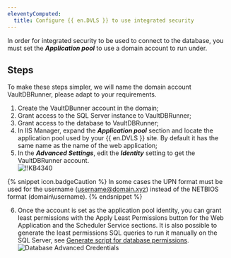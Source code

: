 ```yaml
---
eleventyComputed:
  title: Configure {{ en.DVLS }} to use integrated security
---
```

In order for integrated security to be used to connect to the database, you must set the ***Application pool*** to use a domain account to run under.

## Steps

To make these steps simpler, we will name the domain account VaultDBRunner, please adapt to your requirements.

1. Create the VaultDBunner account in the domain;
1. Grant access to the SQL Server instance to VaultDBRunner;
1. Grant access to the database to VaultDBRunner;
1. In IIS Manager, expand the ***Application pool*** section and locate the application pool used by your {{ en.DVLS }} site. By default it has the same name as the name of the web application;
1. In the ***Advanced Settings***, edit the ***Identity*** setting to get the VaultDBRunner account.  
![!!KB4340](https://webdevolutions.azureedge.net/docs/en/kb/KB4340.png)  

{% snippet icon.badgeCaution %}
In some cases the UPN format must be used for the username (username@domain.xyz) instead of the NETBIOS format (domain\username).
{% endsnippet %}

6. Once the account is set as the application pool identity, you can grant least permissions with the Apply Least Permissions button for the Web Application and the Scheduler Service sections. It is also possible to generate the least permissions SQL queries to run it manually on the SQL Server, see [Generate script for database permissions](/kb/devolutions-server/knowledge-base/generate-script-database-permissions/).  
![Database Advanced Credentials](https://webdevolutions.azureedge.net/docs/en/kb/KB8059.png) 
